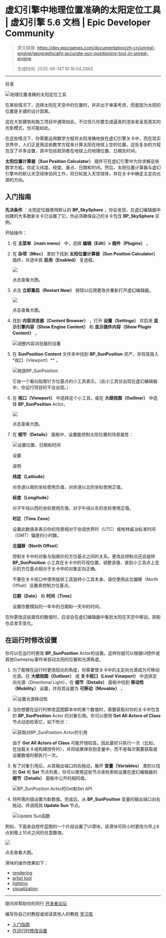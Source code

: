 # 虚幻引擎中地理位置准确的太阳定位工具 | 虚幻引擎 5.6 文档 | Epic Developer Community

> 原文链接: https://dev.epicgames.com/documentation/zh-cn/unreal-engine/geographically-accurate-sun-positioning-tool-in-unreal-engine
> 
> 生成时间: 2025-06-14T19:16:04.286Z

---

目录

![地理位置准确的太阳定位工具](https://dev.epicgames.com/community/api/documentation/image/2a47fc47-4056-4811-a875-fd39f7e17567?resizing_type=fill&width=1920&height=335)

在某些情况下，选择太阳在天空中的位置时，并非出于审美考虑，而是因为太阳的位置是关键的设计因素。

这在大型建筑和施工项目中通常如此，不过但凡你要生成逼真的渲染来呈现真实的光影模式，也可能如此。

在这些情况下，你需要运用数学方程将太阳准确地放在虚幻引擎关卡中，而在现实世界中，人们正是用这些数学方程来计算太阳在地球上空的位置。这些复杂的方程包含了许多设置，其中包括观测者在地球上的地理位置、日期及时间。

**太阳位置计算器（Sun Position Calculator）** 插件可在虚幻引擎中为你求解这些数学方程。你定义纬度、经度、基点、日期和时间。然后，太阳位置计算器与虚幻引擎中的默认天空球体协同工作，将日轮放入天空球体，并在关卡中确定主定向光源的方向。

## 入门指南

**先决条件** ：太阳定位器使用默认的 **BP\_SkySphere** ，你会发现，在虚幻编辑器中创建的大多数新关卡已设置了它。你必须确保自己的关卡包含 **BP\_SkySphere** 实例。

开始操作：

1.  在 **主菜单（main menu）** 中，选择 **编辑（Edit）> 插件（Plugins）** 。
    
2.  在 **杂项（Misc）** 类别下找到 **太阳位置计算器（Sun Position Calculator）** 插件，并选中其 **启用（Enabled）** 复选框。
    
    [![](https://d1iv7db44yhgxn.cloudfront.net/documentation/images/deb15d88-c7e0-4efd-bb8b-7ef870bed8c9/01-sun-position-enable-plugin.png)](https://d1iv7db44yhgxn.cloudfront.net/documentation/images/deb15d88-c7e0-4efd-bb8b-7ef870bed8c9/01-sun-position-enable-plugin.png)
    
    点击查看大图。
    
3.  点击 **立即重启（Restart Now）** 按钮以应用更改并重新打开虚幻编辑器。
    
    [![](https://d1iv7db44yhgxn.cloudfront.net/documentation/images/9c1a4281-8b49-491b-a2e3-87a0bd7947bc/02-sun-position-rerun-editor.png)](https://d1iv7db44yhgxn.cloudfront.net/documentation/images/9c1a4281-8b49-491b-a2e3-87a0bd7947bc/02-sun-position-rerun-editor.png)
    
    点击查看大图。
    
4.  找到 **内容浏览器（Content Browser）** ，打开 **设置（Settings）** 并启用 **显示引擎内容（Show Engine Content）** 和 **显示插件内容（Show Plugin Content）** 。
    
    ![调整内容浏览器的设置](https://d1iv7db44yhgxn.cloudfront.net/documentation/images/17df6f31-d032-4692-96dd-587ebfca0fac/03-sun-position-content-settings.png "Adjusting settings of the Content Browser")
5.  在 **SunPosition Content** 文件夹中找到 **BP\_SunPosition** 资产，并将其拖入 \*视口（Viewport）\*\* 。
    
    ![拖放BP_SunPosition](https://d1iv7db44yhgxn.cloudfront.net/documentation/images/5b9901ba-46f2-41eb-b054-75c0d1b3a74e/04-sun-position-place-actor.png "Drag and drop the BP_SunPosition")
    
    它由一个看似指南针方位基点的小工具表示。（此小工具仅出现在虚幻编辑器中，你运行项目时不会出现。）
    
6.  在 **视口（Viewport）** 中选择这个小工具，或在 **大纲视图（Outliner）** 中选择 **BP\_SunPosition** Actor。
    
    [![](https://d1iv7db44yhgxn.cloudfront.net/documentation/images/0f786a1a-f5f2-4071-b458-f107e0fcaeb3/05-sun-position-actor-in-outliner.png)](https://d1iv7db44yhgxn.cloudfront.net/documentation/images/0f786a1a-f5f2-4071-b458-f107e0fcaeb3/05-sun-position-actor-in-outliner.png)
    
    点击查看大图。
    
7.  在 **细节（Details）** 面板中，设置能控制太阳位置的场景属性：
    
    ![设置位置、日期和时间](https://d1iv7db44yhgxn.cloudfront.net/documentation/images/9842f409-2a1f-4e26-a1ea-d630024a0095/06-sun-position-actor-properties.png "Set the location, date, and time")
    
    设置
    
    说明
    
    **纬度（Latitude）**
    
    对赤道以南的坐标使用负值，对赤道以北的坐标使用正值。
    
    **经度（Longitude）**
    
    对子午线以西的坐标使用负值，对子午线以东的坐标使用正值。
    
    **时区（Time Zone）**
    
    设置此数值来表示你的场景相对于协调世界时（UTC）或格林威治标准时间（GMT）偏差的小时数。
    
    **北偏移（North Offset）**
    
    控制关卡中的对象与指南针的方位基点之间的关系。更改此控制点还会旋转 **BP\_SunPosition** 小工具在关卡中的可视位置。调整该值，直到小工具点上显示的方位基点相对于关卡中的对象定向正确。
    
    不要在关卡视口中使用旋转工具旋转小工具本身。请仅使用此北偏移（North Offset）设置来控制方位基点。
    
    **日期（Date）** 和 **时间（Time）**
    
    设置你要模拟的一年中的日期和一天中的时间。
    

在你更改这些属性的数值时，应该会在虚幻编辑器中看到太阳在天空中移动，阴影也会发生变化。

## 在运行时修改设置

你可以在运行时更改 **BP\_SunPosition** Actor的设置。这样你就可以根据UI控件或其他Gameplay事件来驱动太阳的位置和光源角度。

1.  为了能够在运行时更改阳光的角度，你需要使关卡中的主定向光源成为可移动光源。在 **大纲视图（Outliner）** 或 **关卡视口（Level Viewport）** 中选择定向光源（Directional Light），在 **细节（Details）** 面板中找到 **移动性（Mobility）** 设置，并将其设置为 **可移动（Movable）** 。
    
    ![设置光源移动性](https://d1iv7db44yhgxn.cloudfront.net/documentation/images/978689b0-f4ce-4397-a1a5-26f3557890a4/07-sun-position-mobility-option.png "Setting the Light Mobility")
2.  当你想要在运行时修改蓝图脚本中的某个数值时，需要获取对你的关卡中包含的 **BP\_SunPosition** Actor 的对象引用。你可以使用 **Get All Actors of Class** 节点动态检索它，如下所示：
    
    ![获取对BP_SunPosition Actor的引用](https://d1iv7db44yhgxn.cloudfront.net/documentation/images/6501cb6c-1c04-41a7-8a21-c1f0bac8afc6/08-sun-position-bp-script-1.png "Get a reference to the BP_SunPosition Actor")
    
    由于 **Get All Actors of Class** 可能开销较高，因此最好只执行一次（比如，在加载关卡或构建控件时），并将结果保存到变量中，而不是每次需要获取或设置数值时都执行一次。
    
3.  有了对象引用后，从其输出端口向右拖动，展开 **变量（Variables）** 类别以找到 **Get** 和 **Set** 节点列表，你可以使用这些节点来检索和设置在虚幻编辑器的 **细节（Details）** 面板中公开的相同值。
    
    ![BP_SunPosition Actor的Get和Set API](https://d1iv7db44yhgxn.cloudfront.net/documentation/images/025153e5-8479-4dcc-9c12-76be55efe107/09-sun-position-date-variables-node.png "Get and Set API for the BP_SunPosition Actor")
4.  将所需的值设置为新数值。完成后，从 **BP\_SunPosition** 变量的输出端口向右拖动，并调用其 **Update Sun** 节点。
    
    ![Update Sun函数](https://d1iv7db44yhgxn.cloudfront.net/documentation/images/8c3af4c5-d43c-485b-b0ee-2f4538a6bad0/10-sun-position-call-function.png "Update Sun function")

例如，下面来自控件蓝图的一个片段设置了UI滑块，该滑块可将小时更改为早上6点到晚上10点之间的任意数值。

[![](https://d1iv7db44yhgxn.cloudfront.net/documentation/images/526bced4-2ff2-4f42-853c-522b6b2a8ff3/11-sun-position-bp-script-example.png)](https://d1iv7db44yhgxn.cloudfront.net/documentation/images/526bced4-2ff2-4f42-853c-522b6b2a8ff3/11-sun-position-bp-script-example.png)

点击查看大图。

滑块的操作效果如下：

-   [rendering](https://dev.epicgames.com/community/search?query=rendering)
-   [artist tool](https://dev.epicgames.com/community/search?query=artist%20tool)
-   [lighting](https://dev.epicgames.com/community/search?query=lighting)
-   [visualization](https://dev.epicgames.com/community/search?query=visualization)

* * *

提问并帮助你的同行 [开发者论坛](https://forums.unrealengine.com/categories?tag=unreal-engine)

编写你自己的教程或阅读其他人的教程 [学习库](https://dev.epicgames.com/community/unreal-engine/learning)

-   [入门指南](/documentation/zh-cn/unreal-engine/geographically-accurate-sun-positioning-tool-in-unreal-engine#%E5%85%A5%E9%97%A8%E6%8C%87%E5%8D%97)
-   [在运行时修改设置](/documentation/zh-cn/unreal-engine/geographically-accurate-sun-positioning-tool-in-unreal-engine#%E5%9C%A8%E8%BF%90%E8%A1%8C%E6%97%B6%E4%BF%AE%E6%94%B9%E8%AE%BE%E7%BD%AE)